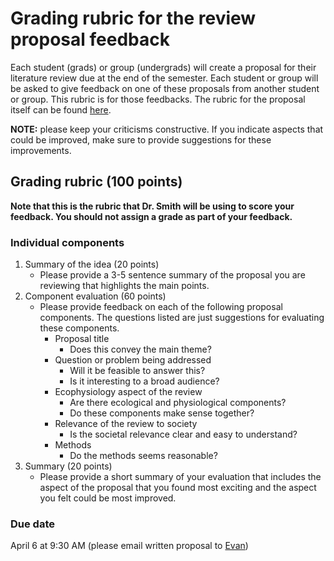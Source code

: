 # Grading rubric for the review proposal feedback
Each student (grads) or group (undergrads) will create a proposal for their literature
review due at the end of the semester. Each student or group will be asked to
give feedback on one of these proposals from another student or group.
This rubric is for those feedbacks. The rubric for the proposal itself can be found
[here](review_proposal_rubric.md).

**NOTE:** please keep your criticisms constructive. If you indicate aspects that could be improved,
make sure to provide suggestions for these improvements.

## Grading rubric (100 points)
**Note that this is the rubric that Dr. Smith will be using to score your feedback.
You should not assign a grade as part of your feedback.**

### Individual components
1. Summary of the idea (20 points)
	- Please provide a 3-5 sentence summary of the proposal you are reviewing that highlights
	the main points.
2. Component evaluation (60 points)
	- Please provide feedback on each of the following proposal components. The questions
	listed are just suggestions for evaluating these components.
		- Proposal title
			- Does this convey the main theme?
		- Question or problem being addressed
			- Will it be feasible to answer this?
			- Is it interesting to a broad audience?
		- Ecophysiology aspect of the review
			- Are there ecological and physiological components?
			- Do these components make sense together?
		- Relevance of the review to society
			- Is the societal relevance clear and easy to understand?
		- Methods
			- Do the methods seems reasonable?
3. Summary (20 points)
	- Please provide a short summary of your evaluation that includes the aspect of the
	proposal that you found most exciting and the aspect you felt could be most improved.
	
### Due date
April 6 at 9:30 AM (please email written proposal to [Evan](mailto:evan.a.perkowski@ttu.edu))
